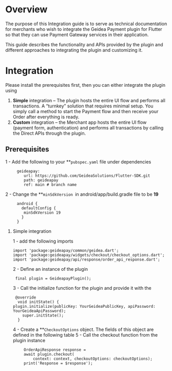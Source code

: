# Overview

The purpose of this Integration guide is to serve as technical documentation for merchants who wish to integrate the Geidea Payment plugin for Flutter so that they can use Payment Gateway services in their application.

This guide describes the functionality and APIs provided by the plugin and different approaches to integrating the plugin and customizing it.


# Integration

Please install the prerequisites first, then you can either integrate the plugin using

1. **Simple** integration – 	The plugin hosts the entire UI flow and performs all transactions. A “turnkey” solution that requires minimal setup. You simply call a method to start the Payment flow and then receive your Order after everything is ready.
2. **Custom** integration – the Merchant app hosts the entire UI flow (payment form, authentication) and performs all transactions by calling the Direct APIs through the plugin.


## Prerequisites

1 - Add the following to your **<code>pubspec.yaml</code></strong> file under dependencies


```
     geideapay:
    	url: https://github.com/GeideaSolutions/Flutter-SDK.git
        path: geideapay
      	ref: main # branch name
```


2 - Change the **<code>minSdkVersion </code></strong>in  android/app/build.gradle file to be <strong>19</strong>


```
     android {
       defaultConfig {
     	minSdkVersion 19
       }
     }

```



1. Simple integration

   1 - add the following imports


    ```
    import 'package:geideapay/common/geidea.dart';
    import 'package:geideapay/widgets/checkout/checkout_options.dart';
    import 'package:geideapay/api/response/order_api_response.dart';
    ```



    2 - Define an instance of the plugin


    ```
     final plugin = GeideapayPlugin();
    ```



    3 - Call the initialize function for the plugin and provide it with the 


    ```
     @override
      void initState() {
    plugin.initialize(publicKey: YourGeideaPublicKey, apiPassword: YourGeideaApiPassword);
    	super.initState();
      }
    ```



    4 - Create a **<code>CheckoutOptions</code></strong> object. The fields of this object are defined in the following table
    5 - Call the checkout function from the plugin instance


```
       	OrderApiResponse response =
      	await plugin.checkout(
          	context: context, checkoutOptions: checkoutOptions);
      	print('Response = $response');
```
